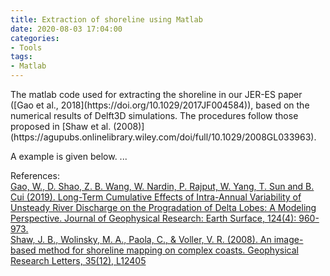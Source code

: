 ```yaml
---
title: Extraction of shoreline using Matlab
date: 2020-08-03 17:04:00
categories:
- Tools
tags:
- Matlab
---
```


<p> The matlab code used for extracting the shoreline in our JER-ES paper ([Gao et al., 2018](https://doi.org/10.1029/2017JF004584)), based on the numerical results of Delft3D simulations. The procedures follow those proposed in [Shaw et al. (2008)](https://agupubs.onlinelibrary.wiley.com/doi/full/10.1029/2008GL033963). </p>

A example is given below.
...


References:<br/>
[Gao, W., D. Shao, Z. B. Wang, W. Nardin, P. Rajput, W. Yang, T. Sun and B. Cui (2019). 
Long-Term Cumulative Effects of Intra-Annual Variability of Unsteady River Discharge on the Progradation of Delta Lobes: 
A Modeling Perspective. Journal of Geophysical Research: Earth Surface, 124(4): 960-973.](https://doi.org/10.1029/2017JF004584) <br/>
[Shaw, J. B., Wolinsky, M. A., Paola, C., & Voller, V. R. (2008). An image-based method for shoreline mapping on complex coasts. 
Geophysical Research Letters, 35(12), L12405](https://agupubs.onlinelibrary.wiley.com/doi/full/10.1029/2008GL033963)

